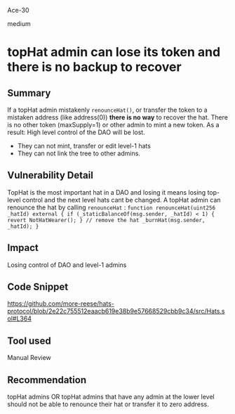 Ace-30

medium

# topHat admin can lose its token and there is no backup to recover

## Summary
If a topHat admin mistakenly `renounceHat()`, or transfer the token to a mistaken address (like address(0)) **there is no way** to recover the hat.
There is no other token (maxSupply=1) or other admin to mint a new token. 
As a result:
High level control of the DAO will be lost.
- They can not mint, transfer or edit level-1 hats
- They can not link the tree to other admins.

## Vulnerability Detail
TopHat is the most important hat in a DAO and losing it means losing top-level control and the next level hats cant be changed.
A topHat admin can renounce the hat by calling `renounceHat` :
`function renounceHat(uint256 _hatId) external {
        if (_staticBalanceOf(msg.sender, _hatId) < 1) {
            revert NotHatWearer();
        }
        // remove the hat
        _burnHat(msg.sender, _hatId);
    }`

## Impact
Losing control of DAO and level-1 admins
## Code Snippet
https://github.com/more-reese/hats-protocol/blob/2e22c755512eaacb619e38b9e57668529cbb9c34/src/Hats.sol#L364
## Tool used

Manual Review

## Recommendation
topHat admins OR topHat admins that have any admin at the lower level
should not be able to renounce their hat or transfer it to zero address.